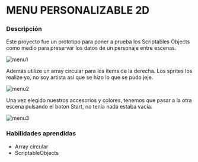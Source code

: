 # MENU PERSONALIZABLE 2D

### Descripción

Este proyecto fue un prototipo para poner a prueba los Scriptables Objects como medio para preservar los datos de un personaje entre escenas.

![menu1](https://media.githubusercontent.com/media/AlpaKaZhinoDev/menu_personalizable_2D/main/MenuPersonalizacion2D/Assets/Screenshots/inicio.jpg "menu1")

Además utilize un array circular para los items de la derecha.
Los sprites los realize yo, no soy artista así que se hizo lo que se pudo jeje.

![menu2](https://media.githubusercontent.com/media/AlpaKaZhinoDev/menu_personalizable_2D/main/MenuPersonalizacion2D/Assets/Screenshots/play.jpg "menu2")

Una vez elegido nuestros accesorios y colores, tenemos que pasar a la otra escena pulsando el boton Start, no tenia nada estaba vacia.

![menu3](https://media.githubusercontent.com/media/AlpaKaZhinoDev/menu_personalizable_2D/main/MenuPersonalizacion2D/Assets/Screenshots/Captura%20de%20pantalla%202023-06-27%20163552.jpg "menu3")

### Habilidades aprendidas

- Array circular
- ScriptableObjects 
